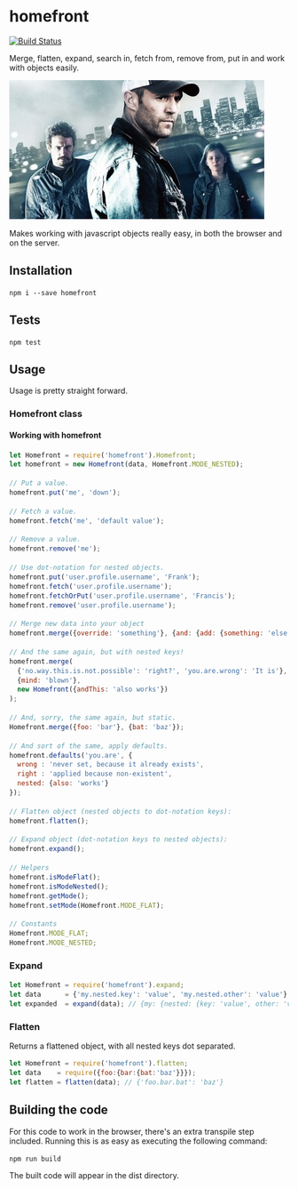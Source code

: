 # homefront
[![Build Status](https://travis-ci.org/SpoonX/homefront.svg?branch=master)](https://travis-ci.org/SpoonX/homefront)

Merge, flatten, expand, search in, fetch from, remove from, put in and work with objects easily.

![Image unrelated](./homefront.jpg)

Makes working with javascript objects really easy, in both the browser and on the server.

## Installation
`npm i --save homefront`

## Tests
`npm test`

## Usage
Usage is pretty straight forward.

### Homefront class

#### Working with homefront
```js
let Homefront = require('homefront').Homefront;
let homefront = new Homefront(data, Homefront.MODE_NESTED);

// Put a value.
homefront.put('me', 'down');

// Fetch a value.
homefront.fetch('me', 'default value');

// Remove a value.
homefront.remove('me');

// Use dot-notation for nested objects.
homefront.put('user.profile.username', 'Frank');
homefront.fetch('user.profile.username');
homefront.fetchOrPut('user.profile.username', 'Francis');
homefront.remove('user.profile.username');

// Merge new data into your object
homefront.merge({override: 'something'}, {and: {add: {something: 'else'}}});

// And the same again, but with nested keys!
homefront.merge(
  {'no.way.this.is.not.possible': 'right?', 'you.are.wrong': 'It is'},
  {mind: 'blown'},
  new Homefront({andThis: 'also works'})
);

// And, sorry, the same again, but static.
Homefront.merge({foo: 'bar'}, {bat: 'baz'});

// And sort of the same, apply defaults.
homefront.defaults('you.are', {
  wrong : 'never set, because it already exists',
  right : 'applied because non-existent',
  nested: {also: 'works'}
});

// Flatten object (nested objects to dot-notation keys):
homefront.flatten();

// Expand object (dot-notation keys to nested objects):
homefront.expand();

// Helpers
homefront.isModeFlat();
homefront.isModeNested();
homefront.getMode();
homefront.setMode(Homefront.MODE_FLAT);

// Constants
Homefront.MODE_FLAT;
Homefront.MODE_NESTED;
```

### Expand
```js
let Homefront = require('homefront').expand;
let data      = {'my.nested.key': 'value', 'my.nested.other': 'value'};
let expanded  = expand(data); // {my: {nested: {key: 'value', other: 'value'}}}
```

### Flatten
Returns a flattened object, with all nested keys dot separated.

```js
let Homefront = require('homefront').flatten;
let data    = require({foo:{bar:{bat:'baz'}}});
let flatten = flatten(data); // {'foo.bar.bat': 'baz'}
```

## Building the code
For this code to work in the browser, there's an extra transpile step included.
Running this is as easy as executing the following command:

`npm run build`

The built code will appear in the dist directory.
